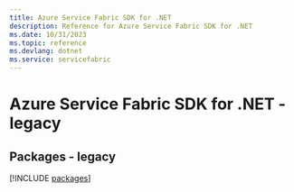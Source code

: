 ```yaml
---
title: Azure Service Fabric SDK for .NET
description: Reference for Azure Service Fabric SDK for .NET
ms.date: 10/31/2023
ms.topic: reference
ms.devlang: dotnet
ms.service: servicefabric
---
```

# Azure Service Fabric SDK for .NET - legacy
## Packages - legacy
[!INCLUDE [packages](service-fabric-index.md)]